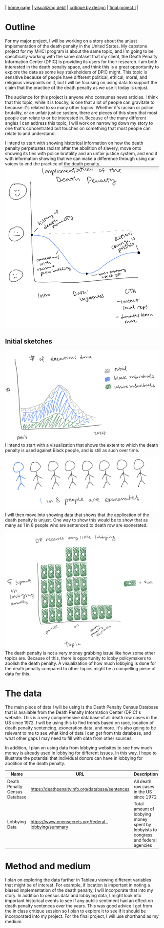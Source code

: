 | [home page](https://laurawei6.github.io/tswd-portfolio/) | [visualizing debt](visualizing-government-debt) | [critique by design](critique-by-design) | [final project I](final-project-part-one) |

# Outline
For my major project, I will be working on a story about the unjust implementation of the death penalty in the United States. My capstone project for my MHCI program is about the same topic, and I'm going to be specifically working with the same dataset that my client, the Death Penalty Information Center (DPIC) is providing its users for their research. I am both interested in the death penalty space, and think this is a great opportunity to explore the data as some key stakeholders of DPIC might. This topic is sensitive because of people have different political, ethical, moral, and religious viewpoints on it, but I will be focusing on using data to support the claim that the practice of the death penalty as we use it today is unjust.

The audience for this project is anyone who consumes news articles. I think that this topic, while it is touchy, is one that a lot of people can gravitate to because it's related to so many other topics. Whether it's racism or police brutality, or an unfair justice system, there are pieces of this story that most people can relate to or be interested in. Because of the many different angles I can address this topic, I will work on narrowing down my story to one that's concentrated but touches on something that most people can relate to and understand.

I intend to start with showing historical information on how the death penalty perpetuates racism after the abolition of slavery, move onto showing its ties with police brutality and an unfair justice system, and end it with information showing that we can make a difference through using our voices to end the practice of the death penalty.
![Intended Story Arc](story_arc.jpeg)
 
## Initial sketches
![Death Penalty Perpetuates Racism](Sketch-racial_bias.jpeg)
I intend to start with a visualization that shows the extent to which the death penalty is used against Black people, and is still as such over time.

![Death Penalty Unjust](Sketch-exonerations.jpeg)
I will then move into showing data that shows that the application of the death penalty is unjust. One way to show this would be to show that as many as 1 in 8 people who are sentenced to death row are exonerated.

![Death Penalty Lobbying Opportunities](Sketch-lobbying.jpeg)
The death penalty is not a very money grabbing issue like how some other topics are. Because of this, there is opportunity to lobby policymakers to abolish the death penalty. A visualization of how much lobbying is done for the death penalty compared to other topics might be a compelling piece of data for this.

# The data
The main piece of data I will be using is the Death Penalty Census Database that is available from the Death Penalty Information Center (DPIC)'s website. This is a very comprehesive database of all death row cases in the US since 1972. I will be using this to find trends based on race, location of death penalty sentencing, exoneration data, and more. It's also going to be relevant to me to see what kind of data I can get from this database, and what other gaps I may need to fill with data from other sources.

In addition, I plan on using data from lobbying websites to see how much money is already used in lobbying for different issues. In this way, I hope to illustrate the potential that individual donors can have in lobbying for abolition of the death penalty.

| Name | URL | Description |
|------|-----|-------------|
|  Death Penalty Census Database  |  https://deathpenaltyinfo.org/database/sentences  |    All death row cases in the US since 1972   |
|   Lobbying Data   |  https://www.opensecrets.org/federal-lobbying/summary  |   Total amount of lobbying money spent by lobbyists to congress and federal agencies   |

# Method and medium
I plan on exploring the data further in Tableau viewing different variables that might be of interest. For example, if location is important in noting a biased implementation of the death penalty, I will incorporate that into my story. In addition to census data and lobbying data, I might look into important historical events to see if any public sentiment had an effect on death penalty sentences over the years. This was good advice I got from the in class critique session so I plan to explore it to see if it should be incorporated into my project. For the final project, I will use shorthand as my medium.
